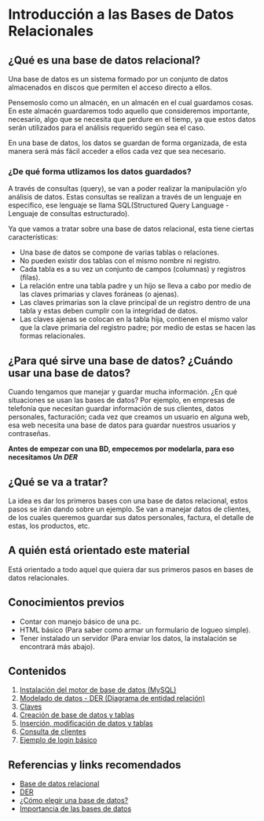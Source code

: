 # Introducción a las Bases de Datos Relacionales
	
## ¿Qué es una base de datos relacional?		
		
  Una base de datos es un sistema formado por un conjunto de datos almacenados en discos que permiten el acceso directo a ellos.
  
  Pensemoslo como un almacén, en un almacén en el cual guardamos cosas. En este almacén guardaremos todo aquello que consideremos  	   importante, necesario, algo que se necesita que perdure en el tiemp, ya que estos datos serán utilizados para el análisis requerido     según sea el caso. 
  
  En una base de datos, los datos se guardan de forma organizada, de esta manera será más fácil acceder a ellos cada vez que sea           necesario.
    		
### **¿De qué forma utlizamos los datos guardados?**		
 		
  A través de consultas (query), se van a poder realizar la manipulación y/o análisis de datos. Estas consultas se realizan a través de   un lenguaje en especifico, ese lenguaje se llama SQL(Structured Query Language - Lenguaje de consultas estructurado).		
    		
 Ya que vamos a tratar sobre una base de datos relacional, esta tiene ciertas características:		
    		
- Una base de datos se compone de varias tablas o relaciones.		
- No pueden existir dos tablas con el mismo nombre ni registro.			
- Cada tabla es a su vez un conjunto de campos (columnas) y registros (filas).			
- La relación entre una tabla padre y un hijo se lleva a cabo por medio de las claves primarias y claves foráneas (o ajenas).		
- Las claves primarias son la clave principal de un registro dentro de una tabla y estas deben cumplir con la integridad de datos.
- Las claves ajenas se colocan en la tabla hija, contienen el mismo valor que la clave primaria del registro padre; por medio de estas 	   se hacen las formas relacionales.		

## ¿Para qué sirve una base de datos? ¿Cuándo usar una base de datos?

  Cuando tengamos que manejar y guardar mucha información. ¿En qué situaciones se usan las bases de datos? Por ejemplo, en empresas de     telefonía que necesitan guardar información de sus clientes, datos personales, facturación; cada vez que creamos un usuario en alguna   web, esa web necesita una base de datos para guardar nuestros usuarios y contraseñas.	

**Antes de empezar con una BD, empecemos por modelarla, para eso necesitamos _Un DER_**		

## ¿Qué se va a tratar?

La idea es dar los primeros bases con una base de datos relacional, estos pasos se irán dando sobre un ejemplo. Se van a manejar datos de clientes, de los cuales queremos guardar sus datos personales, factura, el detalle de estas, los productos, etc.

## A quién está orientado este material

Está orientado a todo aquel que quiera dar sus primeros pasos en bases de datos relacionales.

## Conocimientos previos

- Contar con manejo básico de una pc.
- HTML básico (Para saber como armar un formulario de logueo simple).
- Tener instalado un servidor (Para enviar los datos, la instalación se encontrará más abajo).

## Contenidos

1. [Instalación del motor de base de datos (MySQL)](https://eri02.github.io/intro-a-base-de-datos-relacional/docs/instalacion-bd.html)
2. [Modelado de datos - DER (Diagrama de entidad relación)](https://eri02.github.io/intro-a-base-de-datos-relacional/docs/modelado-DER.html)
3. [Claves](https://eri02.github.io/intro-a-base-de-datos-relacional/docs/claves.html)
4. [Creación de base de datos y tablas](https://eri02.github.io/intro-a-base-de-datos-relacional/docs/creacionBD-y-tablas.html)
5. [Inserción, modificación de datos y tablas](https://eri02.github.io/intro-a-base-de-datos-relacional/docs/insercion-y-modificacion.html)
6. [Consulta de clientes](https://eri02.github.io/intro-a-base-de-datos-relacional/docs/consultas.html)
7. [Ejemplo de login básico](https://eri02.github.io/intro-a-base-de-datos-relacional/login/ejemplo-login.html)


## Referencias	y links recomendados

- [Base de datos relacional](https://es.wikipedia.org/wiki/Base_de_datos_relacional)
- [DER](https://es.wikipedia.org/wiki/Modelo_entidad-relaci%C3%B3n#Base_te.C3.B3rica_y_conceptual)
- [¿Cómo elegir una base de datos?](https://nascento.wordpress.com/2011/02/07/%C2%BFcomo-escoger-una-base-de-datos/)
- [Importancia de las bases de datos](http://www.datacentric.es/blog/bases-datos/importancia-bases-de-datos-2/)
		

